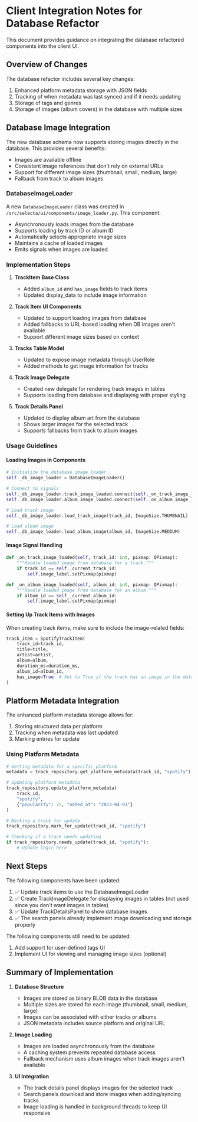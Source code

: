 # Client Integration Notes for Database Refactor

This document provides guidance on integrating the database refactored components into the client UI.

## Overview of Changes

The database refactor includes several key changes:

1. Enhanced platform metadata storage with JSON fields
2. Tracking of when metadata was last synced and if it needs updating
3. Storage of tags and genres
4. Storage of images (album covers) in the database with multiple sizes

## Database Image Integration

The new database schema now supports storing images directly in the database. This provides several benefits:

- Images are available offline
- Consistent image references that don't rely on external URLs
- Support for different image sizes (thumbnail, small, medium, large)
- Fallback from track to album images

### DatabaseImageLoader

A new `DatabaseImageLoader` class was created in `/src/selecta/ui/components/image_loader.py`. This component:

- Asynchronously loads images from the database
- Supports loading by track ID or album ID
- Automatically selects appropriate image sizes
- Maintains a cache of loaded images
- Emits signals when images are loaded

### Implementation Steps

1. **TrackItem Base Class**
   - Added `album_id` and `has_image` fields to track items
   - Updated display_data to include image information

2. **Track Item UI Components**
   - Updated to support loading images from database
   - Added fallbacks to URL-based loading when DB images aren't available
   - Support different image sizes based on context

3. **Tracks Table Model**
   - Updated to expose image metadata through UserRole
   - Added methods to get image information for tracks

4. **Track Image Delegate**
   - Created new delegate for rendering track images in tables
   - Supports loading from database and displaying with proper styling

5. **Track Details Panel**
   - Updated to display album art from the database
   - Shows larger images for the selected track
   - Supports fallbacks from track to album images

### Usage Guidelines

#### Loading Images in Components

```python
# Initialize the database image loader
self._db_image_loader = DatabaseImageLoader()

# Connect to signals
self._db_image_loader.track_image_loaded.connect(self._on_track_image_loaded)
self._db_image_loader.album_image_loaded.connect(self._on_album_image_loaded)

# Load track image
self._db_image_loader.load_track_image(track_id, ImageSize.THUMBNAIL)

# Load album image
self._db_image_loader.load_album_image(album_id, ImageSize.MEDIUM)
```

#### Image Signal Handling

```python
def _on_track_image_loaded(self, track_id: int, pixmap: QPixmap):
    """Handle loaded image from database for a track."""
    if track_id == self._current_track_id:
        self.image_label.setPixmap(pixmap)

def _on_album_image_loaded(self, album_id: int, pixmap: QPixmap):
    """Handle loaded image from database for an album."""
    if album_id == self._current_album_id:
        self.image_label.setPixmap(pixmap)
```

#### Setting Up Track Items with Images

When creating track items, make sure to include the image-related fields:

```python
track_item = SpotifyTrackItem(
    track_id=track_id,
    title=title,
    artist=artist,
    album=album,
    duration_ms=duration_ms,
    album_id=album_id,
    has_image=True  # Set to True if the track has an image in the database
)
```

## Platform Metadata Integration

The enhanced platform metadata storage allows for:

1. Storing structured data per platform
2. Tracking when metadata was last updated
3. Marking entries for update

### Using Platform Metadata

```python
# Getting metadata for a specific platform
metadata = track_repository.get_platform_metadata(track_id, "spotify")

# Updating platform metadata
track_repository.update_platform_metadata(
    track_id,
    "spotify",
    {"popularity": 75, "added_at": "2023-04-01"}
)

# Marking a track for update
track_repository.mark_for_update(track_id, "spotify")

# Checking if a track needs updating
if track_repository.needs_update(track_id, "spotify"):
    # Update logic here
```

## Next Steps

The following components have been updated:

1. ✅ Update track items to use the DatabaseImageLoader
2. ✅ Create TrackImageDelegate for displaying images in tables (not used since you don't want images in tables)
3. ✅ Update TrackDetailsPanel to show database images
4. ✅ The search panels already implement image downloading and storage properly

The following components still need to be updated:

1. Add support for user-defined tags UI
2. Implement UI for viewing and managing image sizes (optional)

## Summary of Implementation

1. **Database Structure**
   - Images are stored as binary BLOB data in the database
   - Multiple sizes are stored for each image (thumbnail, small, medium, large)
   - Images can be associated with either tracks or albums
   - JSON metadata includes source platform and original URL

2. **Image Loading**
   - Images are loaded asynchronously from the database
   - A caching system prevents repeated database access
   - Fallback mechanism uses album images when track images aren't available

3. **UI Integration**
   - The track details panel displays images for the selected track
   - Search panels download and store images when adding/syncing tracks
   - Image loading is handled in background threads to keep UI responsive
